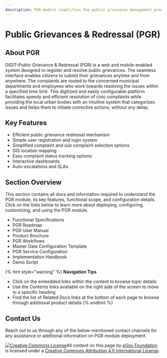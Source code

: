```yaml
---
description: PGR module simplifies the public grievance management process
---
```


# Public Grievances & Redressal \(PGR\)

## About PGR

DIGIT-Public Grievance & Redressal \(PGR\) is a web and mobile-enabled system designed to register and resolve public grievances. The seamless interface enables citizens to submit their grievances anytime and from anywhere. The complaints are routed to the concerned municipal departments and employees who work towards resolving the issues within a specified time limit. This digitized and easily configurable platform facilitates speedy and efficient resolution of civic complaints while providing the local urban bodies with an intuitive system that categorizes issues and helps them to initiate corrective actions, without any delay.

## Key Features

* Efficient public grievance redressal mechanism
* Simple user registration and login system
* Simplified complaint and sub complaint selection options
* GIS location mapping 
* Easy complaint status tracking options
* Interactive dashboards  
* Auto-escalations and SLAs 

## Section Overview

This section contains all docs and information required to understand the PGR module, its key features, functional scope, and configuration details. Click on the links below to learn more about deploying, configuring, customizing, and using the PGR module.

* Functional Specifications
* PGR Roadmap
* PGR User Manual
* Product Brochure
* PGR Workflows 
* Master Data Configuration Template
* PGR Service Configuration
* Implementation Handbook
* Demo Script

{% hint style="warning" %}
**Navigation Tips**

* Click on the embedded links within the content to browse topic details
* Use the Contents links available on the right side of the screen to move to a specific heading
* Find the list of Related Docs links at the bottom of each page to browse through additional product details
{% endhint %}

## Contact Us

Reach out to us through any of the below-mentioned contact channels for any assistance or additional information on PGR module deployment.

[![Creative Commons License](https://i.creativecommons.org/l/by/4.0/80x15.png)](http://creativecommons.org/licenses/by/4.0/)All content on this page by [eGov Foundation ](https://egov.org.in/)is licensed under a [Creative Commons Attribution 4.0 International License](http://creativecommons.org/licenses/by/4.0/).


